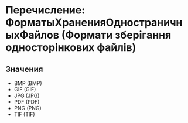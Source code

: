 ﻿# Перечисление: ФорматыХраненияОдностраничныхФайлов (Формати зберігання односторінкових файлів)

## Значения

- BMP (BMP)
- GIF (GIF)
- JPG (JPG)
- PDF (PDF)
- PNG (PNG)
- TIF (TIF)

